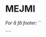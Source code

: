 # MEJMI

*For å få footer:*
	``<footer id="foot"></footer>´´<script src="./Javascript/footer.js"></script>´´
